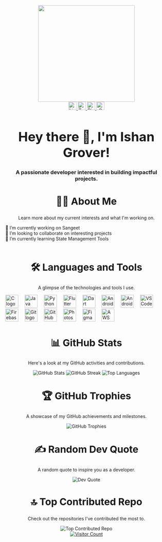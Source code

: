 <div align="center">
    <img height="300" src="https://miro.medium.com/v2/resize:fit:1400/0*kG-9BQIyUm8MblpZ.png" />
</div>

<div align="center">
    <a href="https://www.linkedin.com/in/ishan-grover-066894262/" target="_blank">
        <img src="https://img.shields.io/static/v1?message=LinkedIn&logo=linkedin&label=&color=0077B5&logoColor=white&labelColor=&style=for-the-badge" height="25" alt="LinkedIn logo" />
    </a>
    <a href="https://twitter.com/Imishangrover" target="_blank">
        <img src="https://img.shields.io/static/v1?message=Twitter&logo=twitter&label=&color=1DA1F2&logoColor=white&labelColor=&style=for-the-badge" height="25" alt="Twitter logo" />
    </a>
    <a href="https://discord.com/channels/imishangrover" target="_blank">
        <img src="https://img.shields.io/static/v1?message=Discord&logo=discord&label=&color=7289DA&logoColor=white&labelColor=&style=for-the-badge" height="25" alt="Discord logo" />
    </a>
    <a href="mailto:imishangrover@gmail.com" target="_blank">
        <img src="https://img.shields.io/static/v1?message=Gmail&logo=gmail&label=&color=D14836&logoColor=white&labelColor=&style=for-the-badge" height="25" alt="Gmail logo" />
    </a>
</div>

<h1 align="center" style="font-size: 40px;">Hey there 👋, I'm Ishan Grover!</h1>
<h3 align="center">A passionate developer interested in building impactful projects.</h3>

<h2 align="center" style="font-size: 30px;">👩‍💻 About Me</h2>
<p align="center">Learn more about my current interests and what I'm working on.</p>

🔭 I’m currently working on Sangeet<br>
👯 I’m looking to collaborate on interesting projects<br>
🌱 I’m currently learning State Management Tools<br><br>

<h2 align="center" style="font-size: 30px;">🛠 Languages and Tools</h2>
<p align="center">A glimpse of the technologies and tools I use.</p>
<div align="left">
    <img src="https://cdn.jsdelivr.net/gh/devicons/devicon/icons/c/c-original.svg" height="40" alt="C logo" />
    <img width="12" />
    <img src="https://cdn.jsdelivr.net/gh/devicons/devicon/icons/java/java-original.svg" height="40" alt="Java logo" />
    <img width="12" />
    <img src="https://cdn.jsdelivr.net/gh/devicons/devicon/icons/python/python-original.svg" height="40" alt="Python logo" />
    <img width="12" />
    <img src="https://cdn.jsdelivr.net/gh/devicons/devicon/icons/flutter/flutter-original.svg" height="40" alt="Flutter logo" />
    <img width="12" />
    <img src="https://cdn.jsdelivr.net/gh/devicons/devicon/icons/dart/dart-original.svg" height="40" alt="Dart logo" />
    <img width="12" />
    <img src="https://cdn.jsdelivr.net/gh/devicons/devicon/icons/android/android-original.svg" height="40" alt="Android logo" />
    <img width="12" />
    <img src="https://cdn.jsdelivr.net/gh/devicons/devicon/icons/androidstudio/androidstudio-original.svg" height="40" alt="Android Studio logo" />
    <img width="12" />
    <img src="https://cdn.jsdelivr.net/gh/devicons/devicon/icons/vscode/vscode-original.svg" height="40" alt="VS Code logo" />
    <img width="12" />
    <img src="https://cdn.jsdelivr.net/gh/devicons/devicon/icons/firebase/firebase-plain-wordmark.svg" height="40" alt="Firebase logo" />
    <img width="12" />
    <img src="https://cdn.jsdelivr.net/gh/devicons/devicon/icons/git/git-original.svg" height="40" alt="Git logo" />
    <img width="12" />
    <img src="https://cdn.jsdelivr.net/gh/devicons/devicon/icons/github/github-original.svg" height="40" alt="GitHub logo" />
    <img width="12" />
    <img src="https://cdn.jsdelivr.net/gh/devicons/devicon/icons/photoshop/photoshop-plain.svg" height="40" alt="Photoshop logo" />
    <img width="12" />
    <img src="https://cdn.jsdelivr.net/gh/devicons/devicon/icons/figma/figma-original.svg" height="40" alt="Figma logo" />
    <img width="12" />
    <img src="https://cdn.jsdelivr.net/gh/devicons/devicon/icons/amazonwebservices/amazonwebservices-line-wordmark.svg" height="40" alt="AWS logo" />
</div>

<h2 align="center" style="font-size: 30px;">📊 GitHub Stats</h2>
<p align="center">Here's a look at my GitHub activities and contributions.</p>
<div align="center">
    <img src="https://github-readme-stats.vercel.app/api?username=imishangrover&theme=dark&hide_border=false&include_all_commits=false&count_private=false" alt="GitHub Stats" />
    <img src="https://github-readme-streak-stats.herokuapp.com/?user=imishangrover&theme=dark&hide_border=false" alt="GitHub Streak" />
    <img src="https://github-readme-stats.vercel.app/api/top-langs/?username=imishangrover&theme=dark&hide_border=false&include_all_commits=false&count_private=false&layout=compact" alt="Top Languages" />
</div>

<h2 align="center" style="font-size: 30px;">🏆 GitHub Trophies</h2>
<p align="center">A showcase of my GitHub achievements and milestones.</p>
<div align="center">
    <img src="https://github-profile-trophy.vercel.app/?username=imishangrover&theme=radical&no-frame=false&no-bg=true&margin-w=4" alt="GitHub Trophies" />
</div>

<h2 align="center" style="font-size: 30px;">✍️ Random Dev Quote</h2>
<p align="center">A random quote to inspire you as a developer.</p>
<div align="center">
    <img src="https://quotes-github-readme.vercel.app/api?type=horizontal&theme=radical" alt="Dev Quote" />
</div>

<h2 align="center" style="font-size: 30px;">🔝 Top Contributed Repo</h2>
<p align="center">Check out the repositories I've contributed the most to.</p>
<div align="center">
    <img src="https://github-contributor-stats.vercel.app/api?username=imishangrover&limit=5&theme=dark&combine_all_yearly_contributions=true" alt="Top Contributed Repo" />
</div>

<div align="center">
    <a href="https://visitcount.itsvg.in">
        <img src="https://visitcount.itsvg.in/api?id=imishangrover&icon=0&color=0" alt="Visitor Count" />
    </a>
</div>
